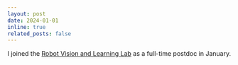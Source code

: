 ```yaml
---
layout: post
date: 2024-01-01
inline: true
related_posts: false
---
```


I joined the [Robot Vision and Learning Lab](https://rvl.cs.toronto.edu/) as a full-time postdoc in January.